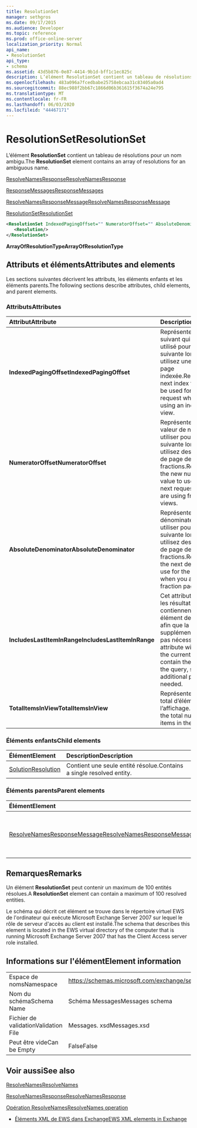 ```yaml
---
title: ResolutionSet
manager: sethgros
ms.date: 09/17/2015
ms.audience: Developer
ms.topic: reference
ms.prod: office-online-server
localization_priority: Normal
api_name:
- ResolutionSet
api_type:
- schema
ms.assetid: 43d5b876-0e87-4414-9b1d-bff1c1ec825c
description: L’élément ResolutionSet contient un tableau de résolutions pour un nom ambigu.
ms.openlocfilehash: 483a096a7fcedbabe25758ebcaa31c83405a0ad4
ms.sourcegitcommit: 88ec988f2bb67c1866d06b361615f3674a24e795
ms.translationtype: MT
ms.contentlocale: fr-FR
ms.lasthandoff: 06/03/2020
ms.locfileid: "44467171"
---
```

# <a name="resolutionset"></a><span data-ttu-id="76288-103">ResolutionSet</span><span class="sxs-lookup"><span data-stu-id="76288-103">ResolutionSet</span></span>

<span data-ttu-id="76288-104">L’élément **ResolutionSet** contient un tableau de résolutions pour un nom ambigu.</span><span class="sxs-lookup"><span data-stu-id="76288-104">The **ResolutionSet** element contains an array of resolutions for an ambiguous name.</span></span> 
  
[<span data-ttu-id="76288-105">ResolveNamesResponse</span><span class="sxs-lookup"><span data-stu-id="76288-105">ResolveNamesResponse</span></span>](resolvenamesresponse.md)
  
[<span data-ttu-id="76288-106">ResponseMessages</span><span class="sxs-lookup"><span data-stu-id="76288-106">ResponseMessages</span></span>](responsemessages.md)
  
[<span data-ttu-id="76288-107">ResolveNamesResponseMessage</span><span class="sxs-lookup"><span data-stu-id="76288-107">ResolveNamesResponseMessage</span></span>](resolvenamesresponsemessage.md)
  
[<span data-ttu-id="76288-108">ResolutionSet</span><span class="sxs-lookup"><span data-stu-id="76288-108">ResolutionSet</span></span>](resolutionset.md)
  
```xml
<ResolutionSet IndexedPagingOffset="" NumeratorOffset="" AbsoluteDenominator="" IncludesLastItemInRange="" TotalItemsInView="">
   <Resolution/>
</ResolutionSet>
```

 <span data-ttu-id="76288-109">**ArrayOfResolutionType**</span><span class="sxs-lookup"><span data-stu-id="76288-109">**ArrayOfResolutionType**</span></span>
## <a name="attributes-and-elements"></a><span data-ttu-id="76288-110">Attributs et éléments</span><span class="sxs-lookup"><span data-stu-id="76288-110">Attributes and elements</span></span>

<span data-ttu-id="76288-111">Les sections suivantes décrivent les attributs, les éléments enfants et les éléments parents.</span><span class="sxs-lookup"><span data-stu-id="76288-111">The following sections describe attributes, child elements, and parent elements.</span></span>
  
### <a name="attributes"></a><span data-ttu-id="76288-112">Attributs</span><span class="sxs-lookup"><span data-stu-id="76288-112">Attributes</span></span>

|<span data-ttu-id="76288-113">**Attribut**</span><span class="sxs-lookup"><span data-stu-id="76288-113">**Attribute**</span></span>|<span data-ttu-id="76288-114">**Description**</span><span class="sxs-lookup"><span data-stu-id="76288-114">**Description**</span></span>|
|:-----|:-----|
|<span data-ttu-id="76288-115">**IndexedPagingOffset**</span><span class="sxs-lookup"><span data-stu-id="76288-115">**IndexedPagingOffset**</span></span> <br/> |<span data-ttu-id="76288-116">Représente l’index suivant qui doit être utilisé pour la requête suivante lorsque vous utilisez une vue de page indexée.</span><span class="sxs-lookup"><span data-stu-id="76288-116">Represents the next index that should be used for the next request when you are using an indexed page view.</span></span>  <br/> |
|<span data-ttu-id="76288-117">**NumeratorOffset**</span><span class="sxs-lookup"><span data-stu-id="76288-117">**NumeratorOffset**</span></span> <br/> |<span data-ttu-id="76288-118">Représente la nouvelle valeur de numérateur à utiliser pour la requête suivante lorsque vous utilisez des affichages de page de fractions.</span><span class="sxs-lookup"><span data-stu-id="76288-118">Represents the new numerator value to use for the next request when you are using fraction page views.</span></span>  <br/> |
|<span data-ttu-id="76288-119">**AbsoluteDenominator**</span><span class="sxs-lookup"><span data-stu-id="76288-119">**AbsoluteDenominator**</span></span> <br/> |<span data-ttu-id="76288-120">Représente le dénominateur suivant à utiliser pour la requête suivante lorsque vous utilisez des affichages de page de fractions.</span><span class="sxs-lookup"><span data-stu-id="76288-120">Represents the next denominator to use for the next request when you are using fraction page views.</span></span>  <br/> |
|<span data-ttu-id="76288-121">**IncludesLastItemInRange**</span><span class="sxs-lookup"><span data-stu-id="76288-121">**IncludesLastItemInRange**</span></span> <br/> |<span data-ttu-id="76288-122">Cet attribut est true si les résultats actuels contiennent le dernier élément de la requête, afin que la pagination supplémentaire ne soit pas nécessaire.</span><span class="sxs-lookup"><span data-stu-id="76288-122">This attribute will be true if the current results contain the last item in the query, so that additional paging is not needed.</span></span>  <br/> |
|<span data-ttu-id="76288-123">**TotalItemsInView**</span><span class="sxs-lookup"><span data-stu-id="76288-123">**TotalItemsInView**</span></span> <br/> |<span data-ttu-id="76288-124">Représente le nombre total d’éléments dans l’affichage.</span><span class="sxs-lookup"><span data-stu-id="76288-124">Represents the total number of items in the view.</span></span>  <br/> |
   
### <a name="child-elements"></a><span data-ttu-id="76288-125">Éléments enfants</span><span class="sxs-lookup"><span data-stu-id="76288-125">Child elements</span></span>

|<span data-ttu-id="76288-126">**Élément**</span><span class="sxs-lookup"><span data-stu-id="76288-126">**Element**</span></span>|<span data-ttu-id="76288-127">**Description**</span><span class="sxs-lookup"><span data-stu-id="76288-127">**Description**</span></span>|
|:-----|:-----|
|[<span data-ttu-id="76288-128">Solution</span><span class="sxs-lookup"><span data-stu-id="76288-128">Resolution</span></span>](resolution.md) <br/> |<span data-ttu-id="76288-129">Contient une seule entité résolue.</span><span class="sxs-lookup"><span data-stu-id="76288-129">Contains a single resolved entity.</span></span>  <br/> |
   
### <a name="parent-elements"></a><span data-ttu-id="76288-130">Éléments parents</span><span class="sxs-lookup"><span data-stu-id="76288-130">Parent elements</span></span>

|<span data-ttu-id="76288-131">**Élément**</span><span class="sxs-lookup"><span data-stu-id="76288-131">**Element**</span></span>|<span data-ttu-id="76288-132">**Description**</span><span class="sxs-lookup"><span data-stu-id="76288-132">**Description**</span></span>|
|:-----|:-----|
|[<span data-ttu-id="76288-133">ResolveNamesResponseMessage</span><span class="sxs-lookup"><span data-stu-id="76288-133">ResolveNamesResponseMessage</span></span>](resolvenamesresponsemessage.md) <br/> |<span data-ttu-id="76288-134">Contient l’État et le résultat d’une demande ResolveNames.</span><span class="sxs-lookup"><span data-stu-id="76288-134">Contains the status and result of a ResolveNames request.</span></span>  <br/> |
   
## <a name="remarks"></a><span data-ttu-id="76288-135">Remarques</span><span class="sxs-lookup"><span data-stu-id="76288-135">Remarks</span></span>

<span data-ttu-id="76288-136">Un élément **ResolutionSet** peut contenir un maximum de 100 entités résolues.</span><span class="sxs-lookup"><span data-stu-id="76288-136">A **ResolutionSet** element can contain a maximum of 100 resolved entities.</span></span> 
  
<span data-ttu-id="76288-137">Le schéma qui décrit cet élément se trouve dans le répertoire virtuel EWS de l'ordinateur qui exécute Microsoft Exchange Server 2007 sur lequel le rôle de serveur d'accès au client est installé.</span><span class="sxs-lookup"><span data-stu-id="76288-137">The schema that describes this element is located in the EWS virtual directory of the computer that is running Microsoft Exchange Server 2007 that has the Client Access server role installed.</span></span>
  
## <a name="element-information"></a><span data-ttu-id="76288-138">Informations sur l'élément</span><span class="sxs-lookup"><span data-stu-id="76288-138">Element information</span></span>

|||
|:-----|:-----|
|<span data-ttu-id="76288-139">Espace de noms</span><span class="sxs-lookup"><span data-stu-id="76288-139">Namespace</span></span>  <br/> |https://schemas.microsoft.com/exchange/services/2006/messages  <br/> |
|<span data-ttu-id="76288-140">Nom du schéma</span><span class="sxs-lookup"><span data-stu-id="76288-140">Schema Name</span></span>  <br/> |<span data-ttu-id="76288-141">Schéma Messages</span><span class="sxs-lookup"><span data-stu-id="76288-141">Messages schema</span></span>  <br/> |
|<span data-ttu-id="76288-142">Fichier de validation</span><span class="sxs-lookup"><span data-stu-id="76288-142">Validation File</span></span>  <br/> |<span data-ttu-id="76288-143">Messages. xsd</span><span class="sxs-lookup"><span data-stu-id="76288-143">Messages.xsd</span></span>  <br/> |
|<span data-ttu-id="76288-144">Peut être vide</span><span class="sxs-lookup"><span data-stu-id="76288-144">Can be Empty</span></span>  <br/> |<span data-ttu-id="76288-145">False</span><span class="sxs-lookup"><span data-stu-id="76288-145">False</span></span>  <br/> |
   
## <a name="see-also"></a><span data-ttu-id="76288-146">Voir aussi</span><span class="sxs-lookup"><span data-stu-id="76288-146">See also</span></span>



[<span data-ttu-id="76288-147">ResolveNames</span><span class="sxs-lookup"><span data-stu-id="76288-147">ResolveNames</span></span>](resolvenames.md)
  
[<span data-ttu-id="76288-148">ResolveNamesResponse</span><span class="sxs-lookup"><span data-stu-id="76288-148">ResolveNamesResponse</span></span>](resolvenamesresponse.md)
  
[<span data-ttu-id="76288-149">Opération ResolveNames</span><span class="sxs-lookup"><span data-stu-id="76288-149">ResolveNames operation</span></span>](resolvenames-operation.md)


- [<span data-ttu-id="76288-150">Éléments XML de EWS dans Exchange</span><span class="sxs-lookup"><span data-stu-id="76288-150">EWS XML elements in Exchange</span></span>](ews-xml-elements-in-exchange.md)

